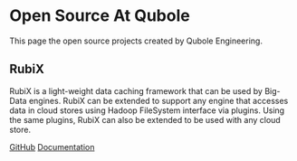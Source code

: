 # Open Source At Qubole

This page the open source projects created by Qubole Engineering.

## RubiX

RubiX is a light-weight data caching framework that can be used by Big-Data engines. RubiX can be extended to support any engine that accesses data in cloud stores using Hadoop FileSystem interface via plugins. Using the same plugins, RubiX can also be extended to be used with any cloud store.

[GitHub](https://github.com/qubole/rubix)
[Documentation](http://rubix.readthedocs.io/en/latest/)
